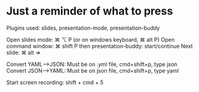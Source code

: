 # Just a reminder of what to press

Plugins used: slides, presentation-mode, presentation-buddy

Open slides mode: ⌘ ⌥ P (or on windows keyboard, ⌘ alt P)
Open command window: ⌘ shift P then presentation-buddy: start/continue
Next slide: ⌘ alt =>

Convert YAML-->JSON: Must be on .yml file, cmd+shift+p, type json
Convert JSON-->YAML: Must be on json file, cmd+shift+p, type yaml

Start screen recording: shift + cmd + 5